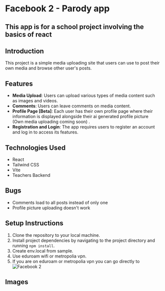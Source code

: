 # Facebook 2 - Parody app

## This app is for a school project involving the basics of react

## Introduction
This project is a simple media uploading site that users can use to post their own media and browse other user's posts.

## Features
- **Media Upload**: Users can upload various types of media content such as images and videos.
- **Comments**: Users can leave comments on media content.
- **Profile Page [Beta]**: Each user has their own profile page where their information is displayed alongside their ai generated profile picture (Own media uploading coming soon) .
- **Registration and Login**: The app requires users to register an account and log in to access its features.

## Technologies Used
- React
- Tailwind CSS
- Vite
- Teachers Backend

## Bugs
- Comments load to all posts instead of only one
- Profile picture uploading doesn't work


## Setup Instructions
1. Clone the repository to your local machine.
2. Install project dependencies by navigating to the project directory and running `npm install`.
3. Create env.local from sample.
4. Use eduroam wifi or metropolia vpn.
5. If you are on eduroam or metropolia vpn you can go directly to
![Facebook 2](https://users.metropolia.fi/~juanros/react-project/)

## Images

